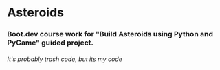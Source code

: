 # Asteroids
### Boot.dev course work for "Build Asteroids using Python and PyGame" guided project.

######     *It's probably trash code, but its my code*


